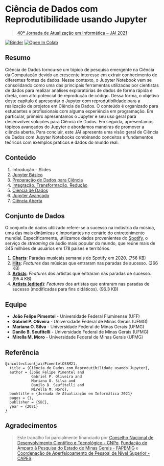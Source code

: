 [JAI]: https://csbc.ufsc.br/eventos/jai/

# Ciência de Dados com Reprodutibilidade usando Jupyter


> [40ª Jornada de Atualização em Informática – JAI 2021][JAI]

[![Binder](http://mybinder.org/badge_logo.svg)](https://mybinder.org/v2/gh/opgabriel/jai2021-jupyter/main?urlpath=lab/tree/Index.ipynb)  [![Open In Colab](https://colab.research.google.com/assets/colab-badge.svg)](https://colab.research.google.com/github/opgabriel/jai2021-jupyter//blob/main/Index.ipynb)

## Resumo

Ciência de Dados tornou-se um tópico de pesquisa emergente na Ciência da Computação devido ao crescente interesse em extrair conhecimento de diferentes fontes de dados. Nesse contexto, o Jupyter Notebook vem se consolidando como uma das principais ferramentas utilizadas por cientistas de dados para realizar análises exploratórias de dados de forma rápida e direta, com alto potencial de reprodução de código. Dessa forma, o objetivo deste capítulo é apresentar o Jupyter com reprodutibilidade para a realização de projetos em Ciência de Dados. O conteúdo é organizado para estudantes e profissionais com alguma experiência em programação. Em particular, primeiro apresentamos o Jupyter e seu uso geral para desenvolver soluções para Ciência de Dados. Em seguida, apresentamos tópicos avançados do Jupyter e  abordamos maneiras de promover a ciência aberta. Para concluir, este JAI apresenta uma visão geral de Ciência de Dados com Jupyter Notebooks combinando conceitos e fundamentos teóricos com exemplos práticos e dados do mundo real.


## Conteúdo
1. Introdução - Slides
2. [Jupyter Básico](2.Basico/2.1.Estrutura.Geral.ipynb)
3. [Preparação de Dados para Ciência](3.Preparacao/3.1.Importacao.Dados.ipynb)
4. [Integração, Transformação, Redução](4.Transformacao/4.1.Integracao.ipynb)
5. [Ciência de Dados](5.Ciencia.de.Dados/5.1.Analise.Exploratoria.ipynb)
6. [Jupyter Avançado](6.Jupyter.Avancado/6.1.IPython.ipynb)
7. [Ciência Aberta](https://docs.google.com/presentation/d/e/2PACX-1vQtbj03kNvO7EEFc3cgDgu4gPpYoXlUTofMX0qFdmuybxuomo5WDSFkkjb5AHOgFmPFLVyI8AFplui8/pub?start=false&loop=false&delayms=3000)


## Conjunto de Dados
O conjunto de dados utilizado refere-se a sucesso na indústria da música, uma das mais dinâmicas e importantes no cenário do entretenimento mundial. Especificamente, utilizamos dados provenientes do [Spotify](https://developer.spotify.com/), o serviço de *streaming* de áudio mais popular do mundo, que reúne mais de 345 milhões de usuários em 178 países e territórios.

1. **[Charts]**: Paradas musicais semanais do Spotify em 2020. (756 KB)
2. **[Hits]**: *Features* das músicas que entraram nas paradas de sucesso. (266 KB) 
3. **[Artists]**: *Features* dos artistas que entraram nas paradas de sucesso. (95.4 KB) 
4. **[Artists (edited)]**: *Features* dos artistas que entraram nas paradas de sucesso (modificadas para fins didáticos). (96.3 KB) 

[Charts]: https://github.com/opgabriel/jai2021-jupyter/raw/main/dataset/spotify_charts_complete.tsv
[Hits]: https://github.com/opgabriel/jai2021-jupyter/raw/main/dataset/spotify_hits_dataset_complete.tsv
[Artists]: https://github.com/opgabriel/jai2021-jupyter/raw/main/dataset/spotify_artists_info_complete.tsv
[Artists (edited)]: https://github.com/opgabriel/jai2021-jupyter/raw/main/dataset/spotify_artists_info_edited.csv


## Equipe

* **João Felipe Pimentel** - Universidade Federal Fluminense (UFF)
* **Gabriel P. Oliveira** - Universidade Federal de Minas Gerais (UFMG)
* **Mariana O. Silva** - Universidade Federal de Minas Gerais (UFMG)
* **Danilo B. Seufitelli** - Universidade Federal de Minas Gerais (UFMG)
* **Mirella M. Moro** - Universidade Federal de Minas Gerais (UFMG)


## Referência

  ```
  @incollection{jai/PimentelOSSM21,
    title = {Ciência de Dados com Reprodutibilidade usando Jupyter},
    author = {João Felipe Pimentel and
              Gabriel P. Oliveira and 
              Mariana O. Silva and 
              Danilo B. Seufitelli and 
              Mirella M. Moro},
    booktitle = {Jornada de Atualização em Informática 2021}
    pages = {},
    publisher = {SBC},
    year = {2021}
  }
  ``` 

  
## Agradecimentos

> Este trabalho foi parcialmente financiado por [Conselho Nacional de Desenvolvimento Científico e Tecnológico - CNPq], [Fundação de Amparo à Pesquisa do Estado de Minas Gerais - FAPEMIG] e [Coordenação de Aperfeiçoamento de Pessoal de Nível Superior - CAPES].

[Conselho Nacional de Desenvolvimento Científico e Tecnológico - CNPq]: http://www.cnpq.br/
[Coordenação de Aperfeiçoamento de Pessoal de Nível Superior - CAPES]: https://www.capes.gov.br/
[Fundação de Amparo à Pesquisa do Estado de Minas Gerais - FAPEMIG]: https://fapemig.br/
